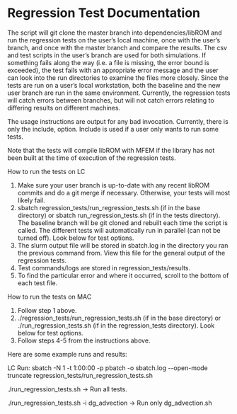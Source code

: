 # Regression Test Documentation

The script will git clone the master branch into dependencies/libROM and run the regression tests on the user’s local machine, once with the user’s branch, and once with the master branch and compare the results. The csv and test scripts in the user’s branch are used for both simulations. If something fails along the way (i.e. a file is missing, the error bound is exceeded), the test fails with an appropriate error message and the user can look into the run directories to examine the files more closely. Since the tests are run on a user’s local workstation, both the baseline and the new user branch are run in the same environment. Currently, the regression tests will catch errors between branches, but will not catch errors relating to differing results on different machines.

The usage instructions are output for any bad invocation. Currently, there is only the include, option. Include is used if a user only wants to run some tests.

Note that the tests will compile libROM with MFEM if the library has not been built at the time of execution of the regression tests. 

How to run the tests on LC

1. Make sure your user branch is up-to-date with any recent libROM commits and do a git merge if necessary. Otherwise, your tests will most likely fail.
2. sbatch regression_tests/run_regression_tests.sh (if in the base directory) or sbatch run_regression_tests.sh (if in the tests directory). The baseline branch will be git cloned and rebuilt each time the script is called. The different tests will automatically run in parallel (can not be turned off). Look below for test options.
3. The slurm output file will be stored in sbatch.log in the directory you ran the previous command from. View this file for the general output of the regression tests. 
4. Test commands/logs are stored in regression_tests/results.
5. To find the particular error and where it occurred, scroll to the bottom of each test file. 

How to run the tests on MAC

1. Follow step 1 above.
2. ./regression_tests/run_regression_tests.sh (if in the base directory) or ./run_regression_tests.sh (if in the regression_tests directory). Look below for test options.
3. Follow steps 4-5 from the instructions above.


Here are some example runs and results:

LC Run: sbatch -N 1 -t 1:00:00 -p pbatch -o sbatch.log  --open-mode truncate regression_tests/run_regression_tests.sh

./run_regression_tests.sh -> Run all tests.

./run_regression_tests.sh -i dg_advection -> Run only dg_advection.sh

